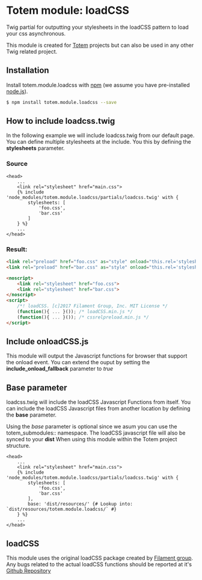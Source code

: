 # Totem module: loadCSS
Twig partial for outputting your stylesheets in the loadCSS pattern to load your css asynchronous.

This module is created for [Totem](https://www.github.com/toolbarthomas/totem) projects but can also be used in any other Twig related project.

## Installation

Install totem.module.loadcss with [npm](https://www.npmjs.com/) (we assume you have pre-installed [node.js](https://nodejs.org/)).

```bash
$ npm install totem.module.loadcss --save
```

## How to include loadcss.twig
In the following example we will include loadcss.twig from our default page.
You can define multiple stylesheets at the include. You this by defining the **stylesheets** parameter.

### Source

```twig
<head>
    ...
    <link rel="stylesheet" href="main.css">
    {% include 'node_modules/totem.module.loadcss/partials/loadcss.twig' with {
        stylesheets: [
            'foo.css',
            'bar.css'
        ]
    } %}
    ...
</head>
```


### Result:

```html
<link rel="preload" href="foo.css" as="style" onload="this.rel='stylesheet'">
<link rel="preload" href="bar.css" as="style" onload="this.rel='stylesheet'">

<noscript>
    <link rel="stylesheet" href="foo.css">
    <link rel="stylesheet" href="bar.css">
</noscript>
<script>
    /*! loadCSS. [c]2017 Filament Group, Inc. MIT License */
    (function(){ ... }()); /* loadCSS.min.js */
    (function(){ ... }()); /* cssrelpreload.min.js */
</script>

```

## Include onloadCSS.js
This module will output the Javascript functions for browser that support the onload event.
You can extend the ouput by setting the **include_onload_fallback** parameter to *true*

## Base parameter
loadcss.twig will include the loadCSS Javascript Functions from itself.
You can include the loadCSS Javascript files from another location by defining the **base** parameter.

Using the *base* parameter is optional since we asum you can use the totem_submodules:: namespace.
The loadCSS javascript file will also be synced to your **dist**
When using this module within the Totem project structure.

```twig
<head>
    ...
    <link rel="stylesheet" href="main.css">
    {% include 'node_modules/totem.module.loadcss/partials/loadcss.twig' with {
        stylesheets: [
            'foo.css',
            'bar.css'
        ],
        base: 'dist/resources/' {# Lookup into: `dist/resources/totem.module.loadcss/` #}
    } %}
    ...
</head>
```

## loadCSS
This module uses the original loadCSS package created by [Filament group](https://www.filamentgroup.com/).
Any bugs related to the actual loadCSS functions should be reported at it's [Github Repository](https://github.com/filamentgroup/loadCSS/issues)

